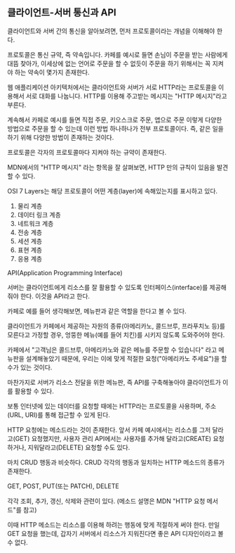## 클라이언트-서버 통신과 API

클라이언트와 서버 간의 통신을 알아보려면, 먼저 프로토콜이라는 개념을 이해해야 한다.

프로토콜은 통신 규약, 즉 약속입니다. 카페를 예시로 들면 손님이 주문을 받는 사람에게 대뜸 찾아가, 이세상에 없는 언어로 주문을 할 수 없듯이 주문을 하기 위해서는 꼭 지켜야 하는 약속이 몇가지 존재한다.

웹 애플리케이션 아키텍처에서는 클라이언트와 서버가 서로 HTTP라는 프로토콜을 이용해서 서로 대화를 나눕니다. HTTP를 이용해 주고받는 메시지는 "HTTP 메시지"라고 부른다.

계속해서 카페로 예시를 들면 직접 주문, 키오스크로 주문, 앱으로 주문 이렇게 다양한 방법으로 주문을 할 수 있는데 이런 방법 하나하나가 전부 프로토콜이다. 즉, 같은 일을 하기 위해 다양한 방법이 존재하는 것이다.

프로토콜은 각자의 프로토콜마다 지켜야 하는 규약이 존재한다.

MDN에서의 "HTTP 메시지" 라는 항목을 잘 살펴보면, HTTP 만의 규칙이 있음을 발견할 수 있다.

OSI 7 Layers는 해당 프로토콜이 어떤 계층(layer)에 속해있는지를 표시하고 있다.

1. 물리 계층
2. 데이터 링크 계층
3. 네트워크 계층
4. 전송 계층
5. 세션 계층
6. 표현 계층
7. 응용 계층

API(Application Programming Interface)

서버는 클라이언트에게 리소스를 잘 활용할 수 있도록 인터페이스(interface)를 제공해줘야 한다. 이것을 API라고 한다.

카페로 예를 들어 생각해보면, 메뉴판과 같은 역할을 한다고 볼 수 있다.

클라이언트가 카페에서 제공하는 자원의 종류(아메리카노, 콜드브루, 프라푸치노 등)를 모른다고 가정할 경우, 엉뚱한 메뉴(예를 들어 치킨)를 시키지 않도록 도와주어야 한다.

카페에서 "고객님은 콜드브루, 아메리카노와 같은 메뉴를 주문할 수 있습니다" 라고 메뉴판을 설계해놓았기 때문에, 우리는 이에 맞게 적절한 요청("아메리카노 주세요")을 할 수가 있는 것이다.

마찬가지로 서버가 리소스 전달을 위한 메뉴판, 즉 API를 구축해놓아야 클라이언트가 이를 활용할 수 있다.

보통 인터넷에 있는 데이터를 요청할 때에는 HTTP라는 프로토콜을 사용하며, 주소(URL, URI)를 통해 접근할 수 있게 된다.

HTTP 요청에는 메소드라는 것이 존재한다. 앞서 카페 예시에서는 리소스를 그저 달라고(GET) 요청했지만, 사용자 관리 API에서는 사용자를 추가해 달라고(CREATE) 요청하거나, 지워달라고(DELETE) 요청할 수도 있다.

마치 CRUD 행동과 비슷하다. CRUD 각각의 행동과 일치하는 HTTP 메소드의 종류가 존재한다.

GET, POST, PUT(또는 PATCH), DELETE

각각 조회, 추가, 갱신, 삭제와 관련이 있다.
(메소드 설명은 MDN "HTTP 요청 메서드"를 참고)

이때 HTTP 메소드는 리소스를 이용해 하려는 행동에 맞게 적절하게 써야 한다. 만일 GET 요청을 했는데, 갑자기 서버에서 리소스가 지워진다면 좋은 API 디자인이라고 볼 수 없다.
